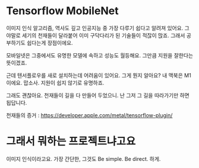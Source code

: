 # Tensorflow MobileNet

이미지 인식 알고리즘, 역사도 깊고 인공지능 중 가장 다루기 쉽다고 알려져 있어요. 그야말로 세기의 천재들이 달라붙어 이미 구닥다리가 된 기술들이 적잖이 맍죠. 그래서 공부하기도 쉽다는게 장점이에요. 

모바일넷은 그중에서도 유명한 모델에 속하고 성능도 월등해요. 그만큼 지원을 잘한다는 뜻이겠죠.

근데 텐서플로우를 새로 설치하는데 어려움이 있어요. 그게 뭔지 알아요? 내 맥북은 M1이에요. 맙소사. 지원이 쉽지 않기로 유명하죠.

그래도 괜찮아요. 천재들이 길을 다 만들어 두었으니. 난 그저 그 길을 따라가기만 하면 됩답니다.

천재들의 증거 : https://developer.apple.com/metal/tensorflow-plugin/


# 그래서 뭐하는 프로젝트냐고요

이미지 인식이라고요. 가장 간단한, 그것도 Be simple. Be direct. 하게. 